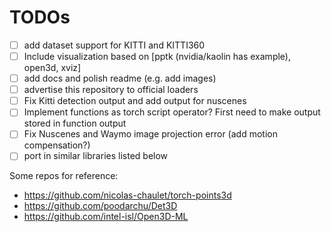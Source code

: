 # TODOs
- [ ] add dataset support for KITTI and KITTI360
- [ ] Include visualization based on [pptk (nvidia/kaolin has example), open3d, xviz]
- [ ] add docs and polish readme (e.g. add images)
- [ ] advertise this repository to official loaders
- [ ] Fix Kitti detection output and add output for nuscenes
- [ ] Implement functions as torch script operator? First need to make output stored in function output
- [ ] Fix Nuscenes and Waymo image projection error (add motion compensation?)
- [ ] port in similar libraries listed below

Some repos for reference:
- https://github.com/nicolas-chaulet/torch-points3d
- https://github.com/poodarchu/Det3D
- https://github.com/intel-isl/Open3D-ML
